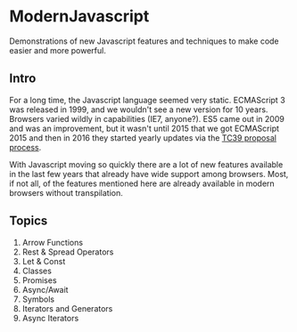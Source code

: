 # ModernJavascript

Demonstrations of new Javascript features and techniques to make code easier and more powerful.

## Intro

For a long time, the Javascript language seemed very static. ECMAScript 3 was released in 1999, and we wouldn't see a new version for 10 years. Browsers varied wildly in capabilities (IE7, anyone?).  ES5 came out in 2009 and was an improvement, but it wasn't until 2015 that we got ECMAScript 2015 and then in 2016 they started yearly updates via the [TC39 proposal process](https://tc39.es/process-document/).

With Javascript moving so quickly there are a lot of new features available in the last few years that already have wide support among browsers. Most, if not all, of the features mentioned here are already available in modern browsers without transpilation.

## Topics

1. Arrow Functions
1. Rest & Spread Operators
1. Let & Const
1. Classes
1. Promises
1. Async/Await
1. Symbols
1. Iterators and Generators
1. Async Iterators
